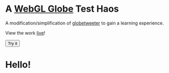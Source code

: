 # A [WebGL Globe](https://www.chromeexperiments.com/globe) Test Haos

A modification/simplification of [globetweeter](http://plopbyte.com/globetweeter/) to gain a learning experience.

View the work [live](http://koreahaos.github.io/WebGlGlobeTest/)!

<script>
function myFunction() {
    document.getElementById("demo").innerHTML = "Paragraph changed.";
}
</script>
<button type="button" onclick="myFunction()">Try it</button>

# Hello!
